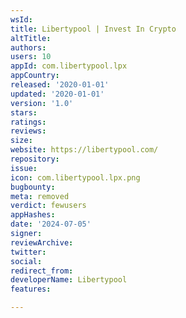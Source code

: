 ```yaml
---
wsId: 
title: Libertypool | Invest In Crypto
altTitle: 
authors: 
users: 10
appId: com.libertypool.lpx
appCountry: 
released: '2020-01-01'
updated: '2020-01-01'
version: '1.0'
stars: 
ratings: 
reviews: 
size: 
website: https://libertypool.com/
repository: 
issue: 
icon: com.libertypool.lpx.png
bugbounty: 
meta: removed
verdict: fewusers
appHashes: 
date: '2024-07-05'
signer: 
reviewArchive: 
twitter: 
social: 
redirect_from: 
developerName: Libertypool
features: 

---
```


